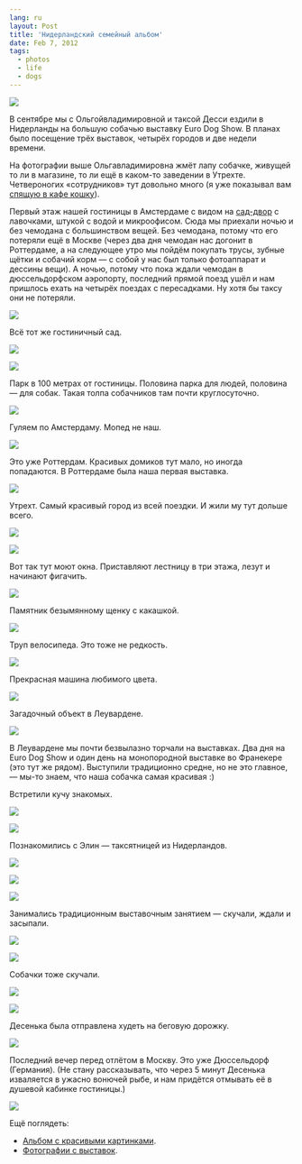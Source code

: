 ```yaml
---
lang: ru
layout: Post
title: 'Нидерландский семейный альбом'
date: Feb 7, 2012
tags:
  - photos
  - life
  - dogs
---
```


![](photo://2011-08-29_5D_5055_Artem_Sapegin)

В сентябре мы с Ольгойвладимировной и таксой Десси ездили в Нидерланды на большую собачью выставку Euro Dog Show. В планах было посещение трёх выставок, четырёх городов и две недели времени.

<!--more-->

На фотографии выше Ольгавладимировна жмёт лапу собачке, живущей то ли в магазине, то ли ещё в каком-то заведении в Утрехте. Четвероногих «сотрудников» тут довольно много (я уже показывал вам [спящую в кафе кошку](/blog/5216)).

Первый этаж нашей гостиницы в Амстердаме с видом на [сад-двор](/blog/5235 "Офисы мечты") с лавочками, штукой с водой и микроофисом. Сюда мы приехали ночью и без чемодана с большинством вещей. Без чемодана, потому что его потеряли ещё в Москве (через два дня чемодан нас догонит в Роттердаме, а на следующее утро мы пойдём покупать трусы, зубные щётки и собачий корм — с собой у нас был только фотоаппарат и дессины вещи). А ночью, потому что пока ждали чемодан в дюссельдорфском аэропорту, последний прямой поезд ушёл и нам пришлось ехать на четырёх поездах с пересадками. Ну хотя бы таксу они не потеряли.

![](/images/blog/2011-08-26-5D-4655-Artem-Sapegin.jpg)

Всё тот же гостиничный сад.

![](/images/blog/2011-08-26-5D-4804-Artem-Sapegin.jpg)

![](photo://2011-08-26_5D_4796_Artem_Sapegin)

Парк в 100 метрах от гостиницы. Половина парка для людей, половина — для собак. Такая толпа собачников там почти круглосуточно.

![](/images/blog/2011-08-26-5D-4840-Artem-Sapegin.jpg)

Гуляем по Амстердаму. Мопед не наш.

![](/images/blog/2011-08-26-5D-4662-Artem-Sapegin.jpg)

Это уже Роттердам. Красивых домиков тут мало, но иногда попадаются. В Роттердаме была наша первая выставка.

![](/images/blog/2011-08-28-5D-4970-Artem-Sapegin.jpg)

Утрехт. Самый красивый город из всей поездки. И жили му тут дольше всего.

![](photo://2011-08-31_5D_5353_Artem_Sapegin)

![](photo://2011-08-29_5D_5052_Artem_Sapegin)

Вот так тут моют окна. Приставляют лестницу в три этажа, лезут и начинают фигачить.

![](/images/blog/2011-08-31-5D-5337-Artem-Sapegin.jpg)

Памятник безымянному щенку с какашкой.

![](/images/blog/2011-08-28-5D-4981-Artem-Sapegin.jpg)

Труп велосипеда. Это тоже не редкость.

![](/images/blog/2011-08-31-5D-5352-Artem-Sapegin.jpg)

Прекрасная машина любимого цвета.

![](/images/blog/2011-08-31-5D-5367-Artem-Sapegin.jpg)

Загадочный объект в Леувардене.

![](/images/blog/2011-09-02-5D-5662-Artem-Sapegin.jpg)

В Леувардене мы почти безвылазно торчали на выставках. Два дня на Euro Dog Show и один день на монопородной выставке во Франекере (это тут же рядом). Выступили традиционно средне, но не это главное, — мы-то знаем, что наша собачка самая красивая :)

Встретили кучу знакомых.

![](/images/blog/2011-09-02-5D-5563-Artem-Sapegin.jpg)

![](/images/blog/2011-09-03-5D-5764-Artem-Sapegin.jpg)

Познакомились с Элин — таксятницей из Нидерландов.

![](/images/blog/2011-09-01-5D-5401-Artem-Sapegin.jpg)

![](/images/blog/2011-09-01-5D-5485-Artem-Sapegin.jpg)

![](/images/blog/2011-09-03-5D-5796-Artem-Sapegin.jpg)

Занимались традиционным выставочным занятием — скучали, ждали и засыпали.

![](/images/blog/2011-09-02-5D-5545-Artem-Sapegin.jpg)

![](/images/blog/2011-09-02-5D-5556-Artem-Sapegin.jpg)

Собачки тоже скучали.

![](/images/blog/2011-09-02-5D-5549-Artem-Sapegin.jpg)

![](/images/blog/2011-09-02-5D-5606-Artem-Sapegin.jpg)

Десенька была отправлена худеть на беговую дорожку.

![](photo://2011-09-03-5D-5743-Artem-Sapegin)

Последний вечер перед отлётом в Москву. Это уже Дюссельдорф (Германия). (Не стану рассказывать, что через 5 минут Десенька изваляется в ужасно вонючей рыбе, и нам придётся отмывать её в душевой кабинке гостиницы.)

![](photo://2011-09-05_5D_5863_Artem_Sapegin)

Ещё поглядеть:

* [Альбом с красивыми картинками](http://morning.photos/travel/netherlands).
* [Фотографии с выставок](http://foto.mail.ru/mail/artem-sapegin/529).
